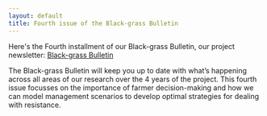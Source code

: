 ```yaml
---
layout: default
title: Fourth issue of the Black-grass Bulletin
---
```


Here's the Fourth installment of our Black-grass Bulletin, our project newsletter: [Black-grass Bulletin](/assets/news-letters/BlackGrassBulletin_Issue4.pdf)


The Black-grass Bulletin will keep you up to date with what’s happening across all areas of our research over the 4 years of the project. This fourth issue focusses on the importance of farmer decision-making and how we can model management scenarios to develop optimal strategies for dealing with resistance. 
